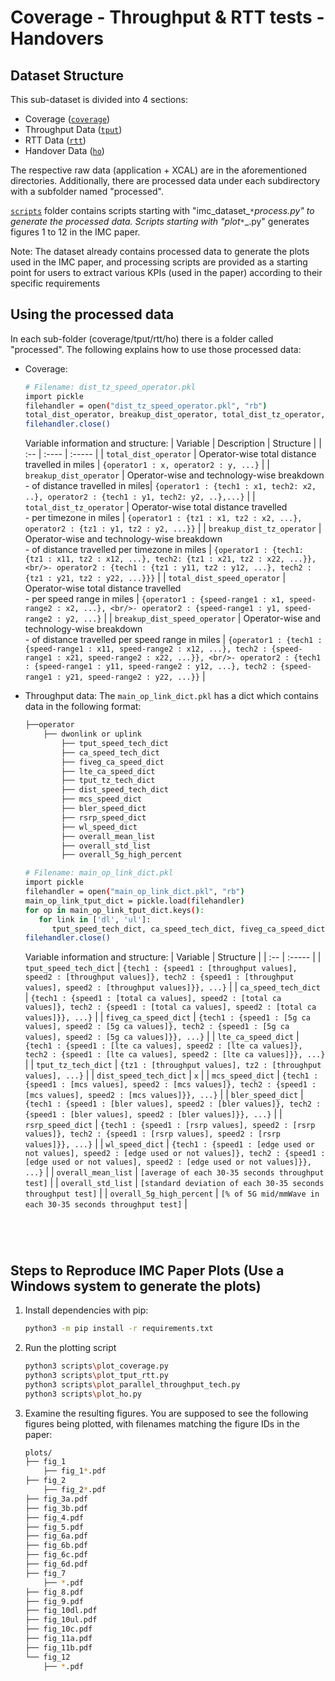 # Coverage - Throughput & RTT tests - Handovers

## Dataset Structure

This sub-dataset is divided into 4 sections:

* Coverage ([`coverage`](./coverage))
* Throughput Data ([`tput`](./tput))
* RTT Data ([`rtt`](./rtt))
* Handover Data ([`ho`](./ho))

The respective raw data (application + XCAL) are in the aforementioned directories. Additionally, there are processed data under each subdirectory with a subfolder named "processed".

[`scripts`](./scripts) folder contains scripts starting with "imc_dataset_`*`_process.py" to generate the processed data. Scripts starting with "plot_`*`_.py" generates figures 1 to 12 in the IMC paper.  

Note: The dataset already contains processed data to generate the plots used in the IMC paper, and processing scripts are provided as a starting point for users to extract various KPIs (used in the paper) according to their specific requirements

## Using the processed data

In each sub-folder (coverage/tput/rtt/ho) there is a folder called "processed". The following explains how to use those processed data:

* Coverage:
  ```bash
  # Filename: dist_tz_speed_operator.pkl
  import pickle
  filehandler = open("dist_tz_speed_operator.pkl", "rb")
  total_dist_operator, breakup_dist_operator, total_dist_tz_operator, breakup_dist_tz_operator, total_dist_speed_operator, breakup_dist_speed_operator = pickle.load(filehandler)
  filehandler.close()
  ```
  Variable information and structure:
  | Variable | Description | Structure |
  | :-- | :---- | :----- |
  | `total_dist_operator` | Operator-wise total distance travelled in miles | `{operator1 : x, operator2 : y, ...}` |
  | `breakup_dist_operator` | Operator-wise and technology-wise breakdown <br/>- of distance travelled in miles| `{operator1 : {tech1 : x1, tech2: x2, ..}, operator2 : {tech1 : y1, tech2: y2, ..},...}` |
  | `total_dist_tz_operator` | Operator-wise total distance travelled <br/>- per timezone in miles | `{operator1 : {tz1 : x1, tz2 : x2, ...}, operator2 : {tz1 : y1, tz2 : y2, ...}}` |
  | `breakup_dist_tz_operator` | Operator-wise and technology-wise breakdown <br/>- of distance travelled per timezone in miles | `{operator1 : {tech1: {tz1 : x11, tz2 : x12, ...}, tech2: {tz1 : x21, tz2 : x22, ...}}, <br/>- operator2 : {tech1 : {tz1 : y11, tz2 : y12, ...}, tech2 : {tz1 : y21, tz2 : y22, ...}}}` |
  | `total_dist_speed_operator` | Operator-wise total distance travelled <br/>- per speed range in miles | `{operator1 : {speed-range1 : x1, speed-range2 : x2, ...}, <br/>- operator2 : {speed-range1 : y1, speed-range2 : y2, ...}` |
  | `breakup_dist_speed_operator` | Operator-wise and technology-wise breakdown <br/>- of distance travelled per speed range in miles | `{operator1 : {tech1 : {speed-range1 : x11, speed-range2 : x12, ...}, tech2 : {speed-range1 : x21, speed-range2 : x22, ...}}, <br/>- operator2 : {tech1 : {speed-range1 : y11, speed-range2 : y12, ...}, tech2 : {speed-range1 : y21, speed-range2 : y22, ...}}` |

* Throughput data:
  The `main_op_link_dict.pkl` has a dict which contains data in the following format:
  ```bash
  ├──operator
      ├── dwonlink or uplink
          ├── tput_speed_tech_dict
          ├── ca_speed_tech_dict
          ├── fiveg_ca_speed_dict
          ├── lte_ca_speed_dict
          ├── tput_tz_tech_dict
          ├── dist_speed_tech_dict
          ├── mcs_speed_dict
          ├── bler_speed_dict
          ├── rsrp_speed_dict
          ├── wl_speed_dict
          ├── overall_mean_list
          ├── overall_std_list
          ├── overall_5g_high_percent
  ```
  ```bash
  # Filename: main_op_link_dict.pkl
  import pickle
  filehandler = open("main_op_link_dict.pkl", "rb")
  main_op_link_tput_dict = pickle.load(filehandler)
  for op in main_op_link_tput_dict.keys():
     for link in ['dl', 'ul']: 
        tput_speed_tech_dict, ca_speed_tech_dict, fiveg_ca_speed_dict, lte_ca_speed_dict, tput_tz_tech_dict, dist_speed_tech_dict, mcs_speed_dict, bler_speed_dict, rsrp_speed_dict, wl_speed_dict, overall_mean_list, overall_std_list, overall_5g_high_percent = main_op_link_tput_dict[op][link]
  filehandler.close()
  ```
  Variable information and structure:
  | Variable | Structure |
  | :-- | :----- |
  | `tput_speed_tech_dict` | `{tech1 : {speed1 : [throughput values], speed2 : [throughput values]}, tech2 : {speed1 : [throughput values], speed2 : [throughput values]}}, ...}` |
  | `ca_speed_tech_dict` | `{tech1 : {speed1 : [total ca values], speed2 : [total ca values]}, tech2 : {speed1 : [total ca values], speed2 : [total ca values]}}, ...}` |
  | `fiveg_ca_speed_dict` | `{tech1 : {speed1 : [5g ca values], speed2 : [5g ca values]}, tech2 : {speed1 : [5g ca values], speed2 : [5g ca values]}}, ...}`  |
  | `lte_ca_speed_dict` | `{tech1 : {speed1 : [lte ca values], speed2 : [lte ca values]}, tech2 : {speed1 : [lte ca values], speed2 : [lte ca values]}}, ...}` |
  | `tput_tz_tech_dict` | `{tz1 : [throughput values], tz2 : [throughput values], ...}` |
  | `dist_speed_tech_dict` | `x` |
  | `mcs_speed_dict` | `{tech1 : {speed1 : [mcs values], speed2 : [mcs values]}, tech2 : {speed1 : [mcs values], speed2 : [mcs values]}}, ...}` |
  | `bler_speed_dict` | `{tech1 : {speed1 : [bler values], speed2 : [bler values]}, tech2 : {speed1 : [bler values], speed2 : [bler values]}}, ...}` |
  | `rsrp_speed_dict` | `{tech1 : {speed1 : [rsrp values], speed2 : [rsrp values]}, tech2 : {speed1 : [rsrp values], speed2 : [rsrp values]}}, ...}` |
  | `wl_speed_dict` | `{tech1 : {speed1 : [edge used or not values], speed2 : [edge used or not values]}, tech2 : {speed1 : [edge used or not values], speed2 : [edge used or not values]}}, ...}` |
  | `overall_mean_list` | `[average of each 30-35 seconds throughput test]` |
  | `overall_std_list` | `[standard deviation of each 30-35 seconds throughput test]` |
  | `overall_5g_high_percent` | `[% of 5G mid/mmWave in each 30-35 seconds throughput test]` |
  ```
  
   
  

## Steps to Reproduce IMC Paper Plots (Use a Windows system to generate the plots)

1. Install dependencies with pip:
    ```bash
    python3 -m pip install -r requirements.txt
    ```

2. Run the plotting script

    ```bash
    python3 scripts\plot_coverage.py
    python3 scripts\plot_tput_rtt.py
    python3 scripts\plot_parallel_throughput_tech.py
    python3 scripts\plot_ho.py
    ```

3. Examine the resulting figures. You are supposed to see the following figures
   being plotted, with filenames matching the figure IDs in the paper:

    ```bash
    plots/
    ├── fig_1
        ├── fig_1*.pdf
    ├── fig_2
        ├── fig_2*.pdf
    ├── fig_3a.pdf
    ├── fig_3b.pdf
    ├── fig_4.pdf
    ├── fig_5.pdf
    ├── fig_6a.pdf
    ├── fig_6b.pdf
    ├── fig_6c.pdf
    ├── fig_6d.pdf
    ├── fig_7
        ├── *.pdf
    ├── fig_8.pdf
    ├── fig_9.pdf
    ├── fig_10dl.pdf
    ├── fig_10ul.pdf
    ├── fig_10c.pdf
    ├── fig_11a.pdf
    ├── fig_11b.pdf
    └── fig_12
        ├── *.pdf
    ```

  
